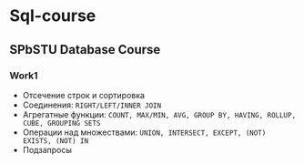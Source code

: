# Sql-course
## SPbSTU Database Course
### Work1
- Отсечение строк и сортировка
- Соединения: `RIGHT/LEFT/INNER JOIN`
- Агрегатные функции: `COUNT, MAX/MIN, AVG, GROUP BY, HAVING, ROLLUP, CUBE, GROUPING SETS`
- Операции над множествами: `UNION, INTERSECT, EXCEPT, (NOT) EXISTS, (NOT) IN`
- Подзапросы
